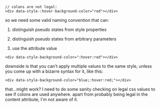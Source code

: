 
```
// colons are not legal:
<div data-style-:hover-background-color="red"></div>
```

so we need some valid naming convention that can:
1. distinguish pseudo states from style properties
2. distinguish pseudo states from arbitrary parameters

1. use the attribute value

```
<div data-style-background-color=":hover:red"></div>
```

downside is that you can't apply multiple values to the same style,
unless you come up with a bizarre syntax for it, like this:

```
<div data-style-background-color="blue;:hover:red;"></div>
```

that...might work?
I need to do some sanity checking on legal css values to see if colons are used anywhere.
apart from probably being legal in the content attribute, I'm not aware of it.
